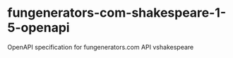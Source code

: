 # fungenerators-com-shakespeare-1-5-openapi
OpenAPI specification for fungenerators.com API vshakespeare

